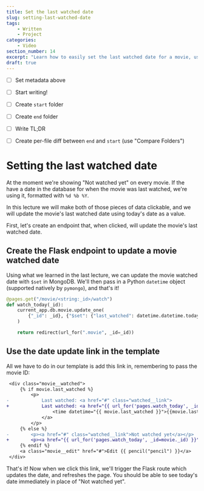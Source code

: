 ```yaml
---
title: Set the last watched date
slug: setting-last-watched-date
tags:
    - Written
    - Project
categories:
    - Video
section_number: 14
excerpt: "Learn how to easily set the last watched date for a movie, using today's date as a value."
draft: true
---
```


- [ ] Set metadata above
- [ ] Start writing!
- [ ] Create `start` folder
- [ ] Create `end` folder
- [ ] Write TL;DR
- [ ] Create per-file diff between `end` and `start` (use "Compare Folders")


# Setting the last watched date

At the moment we're showing "Not watched yet" on every movie. If the have a date in the database for when the movie was last watched, we're using it, formatted with `%d %b %Y`.

In this lecture we will make both of those pieces of data clickable, and we will update the movie's last watched date using today's date as a value.

First, let's create an endpoint that, when clicked, will update the movie's last watched date.

## Create the Flask endpoint to update a movie watched date

Using what we learned in the last lecture, we can update the movie watched date with `$set` in MongoDB. We'll then pass in a Python `datetime` object (supported natively by `pymongo`), and that's it!

```py
@pages.get("/movie/<string:_id>/watch")
def watch_today(_id):
    current_app.db.movie.update_one(
        {"_id": _id}, {"$set": {"last_watched": datetime.datetime.today()}}
    )

    return redirect(url_for(".movie", _id=_id))
```

## Use the date update link in the template

All we have to do in our template is add this link in, remembering to pass the movie ID:

```diff
 <div class="movie__watched">
     {% if movie.last_watched %}
         <p>
-            Last watched: <a href="#" class="watched__link">
+            Last watched: <a href="{{ url_for('pages.watch_today', _id=movie._id) }}" class="watched__link">
                 <time datetime="{{ movie.last_watched }}">{{movie.last_watched.strftime("%d %b %Y")}}</time>
             </a>
         </p>
     {% else %}
-        <p><a href="#" class="watched__link">Not watched yet</a></p>
+        <p><a href="{{ url_for('pages.watch_today', _id=movie._id) }}" class="watched__link">Not watched yet</a></p>
     {% endif %}
     <a class="movie__edit" href="#">Edit {{ pencil("pencil") }}</a>
 </div>
```

That's it! Now when we click this link, we'll trigger the Flask route which updates the date, and refreshes the page. You should be able to see today's date immediately in place of "Not watched yet".